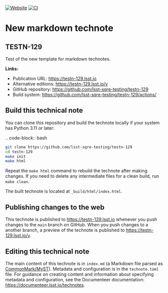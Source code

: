 [![Website](https://img.shields.io/badge/testn--129-lsst.io-brightgreen.svg)](https://testn-129.lsst.io)
[![CI](https://github.com/lsst-sqre-testing/testn-129/actions/workflows/ci.yaml/badge.svg)](https://github.com/lsst-sqre-testing/testn-129/actions/workflows/ci.yaml)

# New markdown technote

## TESTN-129

Test of the new template for markdown technotes.

**Links:**

- Publication URL: https://testn-129.lsst.io
- Alternative editions: https://testn-129.lsst.io/v
- GitHub repository: https://github.com/lsst-sqre-testing/testn-129
- Build system: https://github.com/lsst-sqre-testing/testn-129/actions/


## Build this technical note

You can clone this repository and build the technote locally if your system has Python 3.11 or later:

.. code-block:: bash

```sh
git clone https://github.com/lsst-sqre-testing/testn-129
cd testn-129
make init
make html
```

Repeat the `make html` command to rebuild the technote after making changes.
If you need to delete any intermediate files for a clean build, run `make clean`.

The built technote is located at `_build/html/index.html`.

## Publishing changes to the web

This technote is published to https://testn-129.lsst.io whenever you push changes to the `main` branch on GitHub.
When you push changes to a another branch, a preview of the technote is published to https://testn-129.lsst.io/v.

## Editing this technical note

The main content of this technote is in `index.md` (a Markdown file parsed as [CommonMark/MyST](https://myst-parser.readthedocs.io/en/latest/index.html)).
Metadata and configuration is in the `technote.toml` file.
For guidance on creating content and information about specifying metadata and configuration, see the Documenteer documentation: https://documenteer.lsst.io/technotes.
